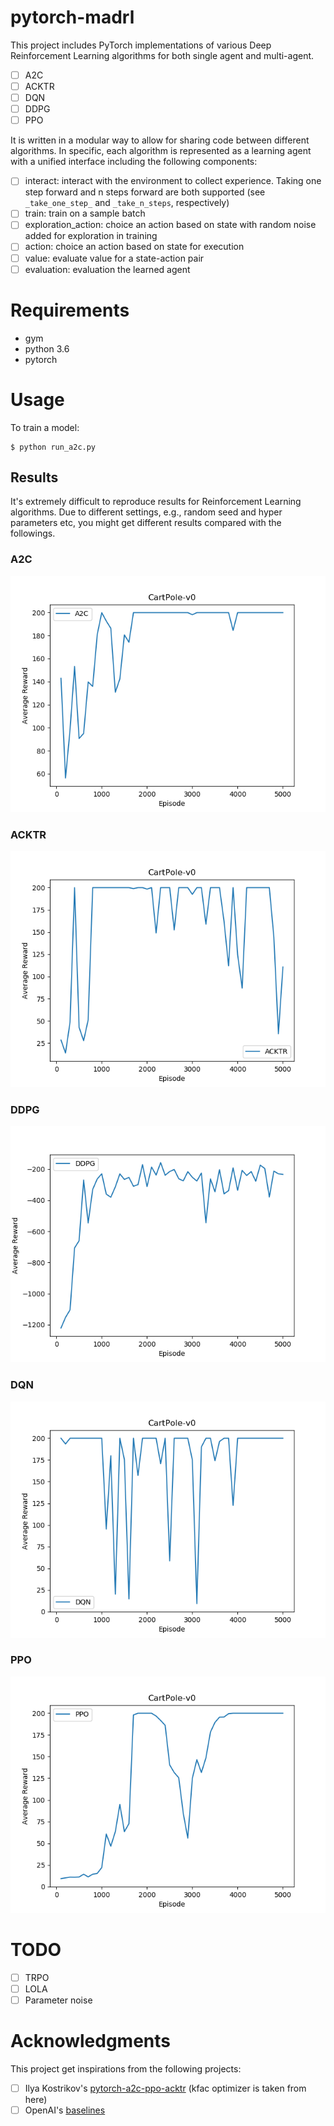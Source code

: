 # pytorch-madrl

This project includes PyTorch implementations of various Deep Reinforcement Learning algorithms for both single agent and multi-agent.

- [ ] A2C
- [ ] ACKTR
- [ ] DQN
- [ ] DDPG
- [ ] PPO

It is written in a modular way to allow for sharing code between different algorithms. In specific, each algorithm is represented as a learning agent with a unified interface including the following components:
- [ ] interact: interact with the environment to collect experience. Taking one step forward and n steps forward are both supported (see `_take_one_step_` and `_take_n_steps`, respectively)
- [ ] train: train on a sample batch
- [ ] exploration_action: choice an action based on state with random noise added for exploration in training
- [ ] action: choice an action based on state for execution
- [ ] value: evaluate value for a state-action pair
- [ ] evaluation: evaluation the learned agent

# Requirements

- gym
- python 3.6
- pytorch

# Usage

To train a model:

```
$ python run_a2c.py

```

## Results
It's extremely difficult to reproduce results for Reinforcement Learning algorithms. Due to different settings, e.g., random seed and hyper parameters etc, you might get different results compared with the followings.

### A2C

![CartPole-v0](output/CartPole-v0_a2c.png)

### ACKTR

![CartPole-v0](output/CartPole-v0_acktr.png)

### DDPG

![Pendulum-v0](output/Pendulum-v0_ddpg.png)

### DQN

![CartPole-v0](output/CartPole-v0_dqn.png)

### PPO

![CartPole-v0](output/CartPole-v0_ppo.png)


# TODO
- [ ] TRPO
- [ ] LOLA
- [ ] Parameter noise

# Acknowledgments
This project get inspirations from the following projects:
- [ ] Ilya Kostrikov's [pytorch-a2c-ppo-acktr](https://github.com/ChenglongChen/pytorch-a2c-ppo-acktr) (kfac optimizer is taken from here)
- [ ] OpenAI's [baselines](https://github.com/openai/baselines)
